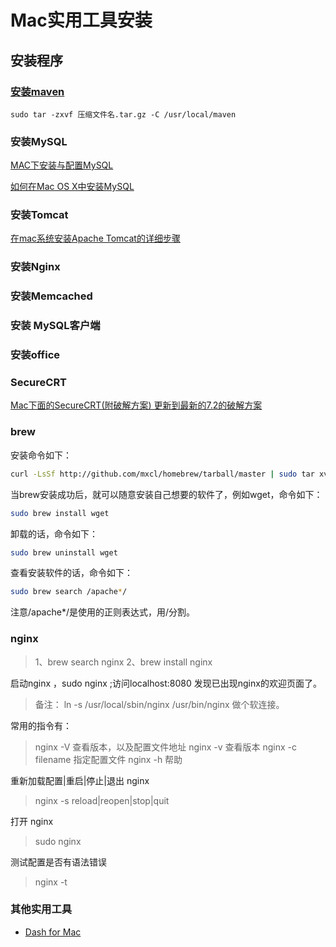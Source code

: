 # Mac实用工具安装

## 安装程序
### [安装maven](http://wlb.wlb.blog.163.com/blog/static/46741320154215621382/)
```
sudo tar -zxvf 压缩文件名.tar.gz -C /usr/local/maven
```

### 安装MySQL

[MAC下安装与配置MySQL](http://www.cnblogs.com/macro-cheng/archive/2011/10/25/mysql-001.html)

[如何在Mac OS X中安装MySQL](http://www.cnblogs.com/TsengYuen/archive/2012/01/11/2318920.html)

### 安装Tomcat
[在mac系统安装Apache Tomcat的详细步骤](http://blog.csdn.net/huyisu/article/details/38372663)

### 安装Nginx

### 安装Memcached

### 安装 MySQL客户端

### 安装office

### SecureCRT
[Mac下面的SecureCRT(附破解方案) 更新到最新的7.2的破解方案](http://bbs.feng.com/read-htm-tid-5100374.html)

### brew

安装命令如下：

```bash
curl -LsSf http://github.com/mxcl/homebrew/tarball/master | sudo tar xvz -C/usr/local --strip 1
```

当brew安装成功后，就可以随意安装自己想要的软件了，例如wget，命令如下：

```bash
sudo brew install wget  
```

卸载的话，命令如下：

```bash
sudo brew uninstall wget
```

查看安装软件的话，命令如下：

```bash
sudo brew search /apache*/
```

注意/apache*/是使用的正则表达式，用/分割。

### nginx

> 1、brew search nginx
> 2、brew install nginx

启动nginx ，sudo nginx ;访问localhost:8080 发现已出现nginx的欢迎页面了。

> 备注： ln -s  /usr/local/sbin/nginx /usr/bin/nginx 做个软连接。

常用的指令有： 

> nginx -V 查看版本，以及配置文件地址
> nginx -v 查看版本
> nginx -c filename 指定配置文件
>nginx -h 帮助

重新加载配置|重启|停止|退出 nginx

> nginx -s reload|reopen|stop|quit

打开 nginx

> sudo nginx

测试配置是否有语法错误

> nginx -t

### 其他实用工具

* [Dash for Mac](https://wudi.in/archives/317.html)




